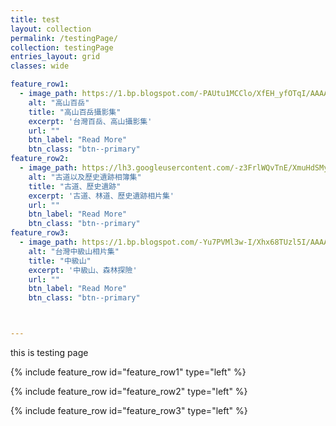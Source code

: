 ```yaml
---
title: test
layout: collection
permalink: /testingPage/
collection: testingPage
entries_layout: grid
classes: wide 

feature_row1:
  - image_path: https://1.bp.blogspot.com/-PAUtu1MCClo/XfEH_yfOTqI/AAAAAAAA6JQ/Qs4TDVj12eIT-GOOow2ORSYwUUoW3D8DACLcBGAsYHQ/s1600/_MG_2967.JPG
    alt: "高山百岳"
    title: "高山百岳攝影集"
    excerpt: '台灣百岳、高山攝影集'
    url: ""
    btn_label: "Read More"
    btn_class: "btn--primary"
feature_row2:
  - image_path: https://lh3.googleusercontent.com/-z3FrlWQvTnE/XmuHdSMyZNI/AAAAAAAA-JY/zWwrNgOLO6koJSSerbN6HwBLO8uK8yafwCLcBGAsYHQ/s1600/1584105328314527-0.png
    alt: "古道以及歷史遺跡相簿集"
    title: "古道、歷史遺跡"
    excerpt: '古道、林道、歷史遺跡相片集'
    url: ""
    btn_label: "Read More"
    btn_class: "btn--primary"
feature_row3:
  - image_path: https://1.bp.blogspot.com/-Yu7PVMl3w-I/Xhx68TUzl5I/AAAAAAAA72Y/maTfKTvpTDk_rOO69JRJ1mAszFWsaYH9wCLcBGAsYHQ/s1600/DSC_1064.JPG
    alt: "台灣中級山相片集"
    title: "中級山"
    excerpt: '中級山、森林探險'
    url: ""
    btn_label: "Read More"
    btn_class: "btn--primary"



---
```

this is testing page


{% include feature_row id="feature_row1" type="left" %}

{% include feature_row id="feature_row2" type="left" %}

{% include feature_row id="feature_row3" type="left" %}